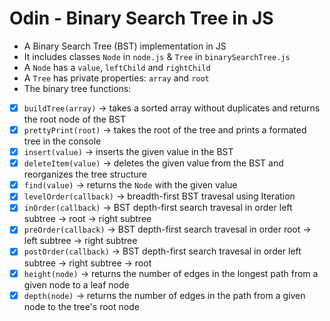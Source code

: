 # Odin - Binary Search Tree in JS

- A Binary Search Tree (BST) implementation in JS
- It includes classes `Node` in `node.js` & `Tree` in `binarySearchTree.js`
- A `Node` has a `value`, `leftChild` and `rightChild`
- A `Tree` has private properties: `array` and `root`
- The binary tree functions:
- [x] `buildTree(array)` -> takes a sorted array without duplicates and returns the root node of the BST
- [x] `prettyPrint(root)` -> takes the root of the tree and prints a formated tree in the console
- [x] `insert(value)` -> inserts the given value in the BST
- [x] `deleteItem(value)` -> deletes the given value from the BST and reorganizes the tree structure
- [x] `find(value)` -> returns the `Node` with the given value
- [x] `levelOrder(callback)` -> breadth-first BST travesal using Iteration
- [x] `inOrder(callback)` -> BST depth-first search travesal in order left subtree -> root -> right subtree
- [x] `preOrder(callback)` -> BST depth-first search travesal in order root -> left subtree -> right subtree
- [x] `postOrder(callback)` -> BST depth-first search travesal in order left subtree -> right subtree -> root
- [x] `height(node)` -> returns the number of edges in the longest path from a given node to a leaf node
- [x] `depth(node)` -> returns the number of edges in the path from a given node to the tree's root node
